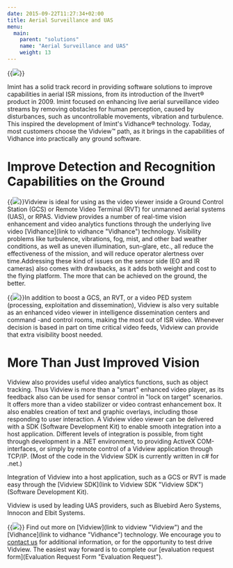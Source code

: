 ```yaml
---
date: 2015-09-22T11:27:34+02:00
title: Aerial Surveillance and UAS
menu:
  main:
    parent: "solutions"
    name: "Aerial Surveillance and UAS"
    weight: 13
---
```

{{<img src="img/solutions/aerial-surveillance-and-uas/uas-launch.jpg" class="small-image floatright">}}

Imint has a solid track record in providing software solutions to improve capabilities in aerial ISR missions, from its introduction of the Ihvert® product in 2009. Imint focused on enhancing live aerial surveillance video streams by removing obstacles for human perception, caused by disturbances, such as uncontrollable movements, vibration and turbulence. This inspired the development of Imint's Vidhance® technology. Today, most customers choose the Vidview™ path, as it brings in the capabilities of Vidhance into practically any ground software.

<!--more-->
# Improve Detection and Recognition Capabilities on the Ground

{{<img src="img/solutions/aerial-surveillance-and-uas/uas-fog.jpg" class="small-image floatright">}}Vidview is ideal for using as the video viewer inside a Ground Control Station (GCS) or Remote Video Terminal (RVT) for unmanned aerial systems (UAS), or RPAS. Vidview provides a number of real-time vision enhancement and video analytics functions through the underlying live video [Vidhance](link to vidhance "Vidhance") technology. Visibility problems like turbulence, vibrations, fog, mist, and other bad weather conditions, as well as uneven illumination, sun-glare, etc., all reduce the effectiveness of the mission, and will reduce operator alertness over time.Addressing these kind of issues on the sensor side (EO and IR cameras) also comes with drawbacks, as it adds both weight and cost to the flying platform.  The more that can be achieved on the ground, the better.

{{<img src="img/solutions/aerial-surveillance-and-uas/20131009-dsc_1159_0.jpg" class="small-image floatright">}}In addition to boost a GCS, an RVT, or a video PED system (processing, exploitation and dissemination), Vidview is also very suitable as an enhanced video viewer in intelligence dissemination centers and command -and control rooms, making the most out of ISR video. Whenever decision is based in part on time critical video feeds, Vidview can provide that extra visibility boost needed.

# More Than Just Improved Vision

Vidview also provides useful video analytics functions, such as object tracking. Thus Vidview is more than a "smart" enhanced video player, as its feedback also can be used for sensor control in "lock on target" scenarios. It offers more than a video stabilizer or video contrast enhancement box. It also enables creation of text and graphic overlays, including those responding to user interaction. A Vidview video viewer can be delivered with a SDK (Software Development Kit) to enable smooth integration into a host application. Different levels of integration is possible, from tight through development in a .NET environment, to providing ActiveX COM-interfaces, or simply by remote control of a Vidview application through TCP/IP. (Most of the code in the Vidview SDK is currently written in c# for .net.)

Integration of Vidview into a host application, such as a GCS or RVT is made easy through the [Vidview SDK](link to Vidview SDK "Vidview SDK") (Software Development Kit).

Vidview is used by leading UAS providers, such as Bluebird Aero Systems, Innocon and Elbit Systems.

{{<img src="img/solutions/aerial-surveillance-and-uas/20131009-dsc_1106.jpg" class="small-image floatright">}}
Find out more on [Vidview](link to vidview "Vidview") and the [Vidhance](link to vidhance "Vidhance") technology. We encourage you to [contact us](Contact "Contact") for additional information, or for the opportunity to test drive Vidview. The easiest way forward is to complete our [evaluation request form](Evaluation Request Form "Evaluation Request").
